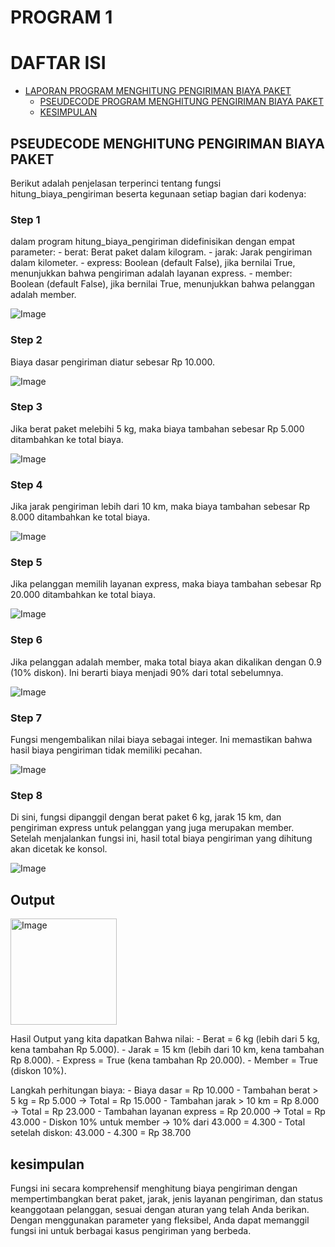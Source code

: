 # PROGRAM 1
DAFTAR ISI
==========
- [LAPORAN PROGRAM MENGHITUNG PENGIRIMAN BIAYA PAKET](#laporan-Latihan-String) 
    - [PSEUDECODE PROGRAM MENGHITUNG PENGIRIMAN BIAYA PAKET](#pseudecode-program-data-string)
    - [KESIMPULAN](#kesimpulan)

## PSEUDECODE MENGHITUNG PENGIRIMAN BIAYA PAKET
Berikut adalah penjelasan terperinci tentang fungsi hitung_biaya_pengiriman beserta kegunaan setiap bagian dari kodenya:

### Step 1
dalam program hitung_biaya_pengiriman didefinisikan dengan empat parameter:
    - berat: Berat paket dalam kilogram.
    - jarak: Jarak pengiriman dalam kilometer.
    - express: Boolean (default False), jika bernilai True, menunjukkan bahwa pengiriman adalah layanan express.
    - member: Boolean (default False), jika bernilai True, menunjukkan bahwa pelanggan adalah member.

![Image](https://github.com/user-attachments/assets/c58362a8-eb2b-4ee8-be85-d2a7be040d03)

### Step 2
Biaya dasar pengiriman diatur sebesar Rp 10.000.

![Image](https://github.com/user-attachments/assets/709396f5-8d9a-4e7f-8bdd-4cc5f0d3af63)

### Step 3
Jika berat paket melebihi 5 kg, maka biaya tambahan sebesar Rp 5.000 ditambahkan ke total biaya.

![Image](https://github.com/user-attachments/assets/ba35d0b1-d4e8-4095-ad22-c486b37a4dac)

### Step 4
Jika jarak pengiriman lebih dari 10 km, maka biaya tambahan sebesar Rp 8.000 ditambahkan ke total biaya.

![Image](https://github.com/user-attachments/assets/5675b548-bc16-4e5b-8a1f-c61066c3bcfb)

### Step 5
Jika pelanggan memilih layanan express, maka biaya tambahan sebesar Rp 20.000 ditambahkan ke total biaya.

![Image](https://github.com/user-attachments/assets/e5e5b8fe-5e18-4ab9-9f97-33ddaa6e04c5)
### Step 6
Jika pelanggan adalah member, maka total biaya akan dikalikan dengan 0.9 (10% diskon). Ini berarti biaya menjadi 90% dari total sebelumnya.

![Image](https://github.com/user-attachments/assets/c61d8ac6-ed32-40f0-841f-8a08b428eeea)

### Step 7
Fungsi mengembalikan nilai biaya sebagai integer. Ini memastikan bahwa hasil biaya pengiriman tidak memiliki pecahan.

![Image](https://github.com/user-attachments/assets/73b543cf-0d2c-4ac1-8094-38d9c3540f3c)

### Step 8
Di sini, fungsi dipanggil dengan berat paket 6 kg, jarak 15 km, dan pengiriman express untuk pelanggan yang juga merupakan member. Setelah menjalankan fungsi ini, hasil total biaya pengiriman yang dihitung akan dicetak ke konsol.

![Image](https://github.com/user-attachments/assets/b70fd2d6-b37f-417d-b790-a73245d0856e)

## Output

<img width="170" alt="Image" src="https://github.com/user-attachments/assets/39e55708-4b90-4f96-ae18-734385d78011" />

Hasil Output yang kita dapatkan Bahwa nilai:
    - Berat = 6 kg (lebih dari 5 kg, kena tambahan Rp 5.000).
    - Jarak = 15 km (lebih dari 10 km, kena tambahan Rp 8.000).
    - Express = True (kena tambahan Rp 20.000).
    - Member = True (diskon 10%).

Langkah perhitungan biaya:
    - Biaya dasar = Rp 10.000
    - Tambahan berat > 5 kg = Rp 5.000 → Total = Rp 15.000
    - Tambahan jarak > 10 km = Rp 8.000 → Total = Rp 23.000
    - Tambahan layanan express = Rp 20.000 → Total = Rp 43.000
    - Diskon 10% untuk member → 10% dari 43.000 = 4.300
    - Total setelah diskon: 43.000 - 4.300 = Rp 38.700

## kesimpulan
Fungsi ini secara komprehensif menghitung biaya pengiriman dengan mempertimbangkan berat paket, jarak, jenis layanan pengiriman, dan status keanggotaan pelanggan, sesuai dengan aturan yang telah Anda berikan. Dengan menggunakan parameter yang fleksibel, Anda dapat memanggil fungsi ini untuk berbagai kasus pengiriman yang berbeda.







